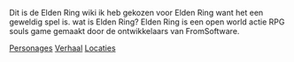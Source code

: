 Dit is de Elden Ring wiki
ik heb gekozen voor Elden Ring want het een geweldig spel is.
wat is Elden Ring? Elden Ring is een open world actie RPG souls game gemaakt door de ontwikkelaars van FromSoftware.

[Personages](personages.md)
[Verhaal](verhaal.md)
[Locaties](locaties.md)
